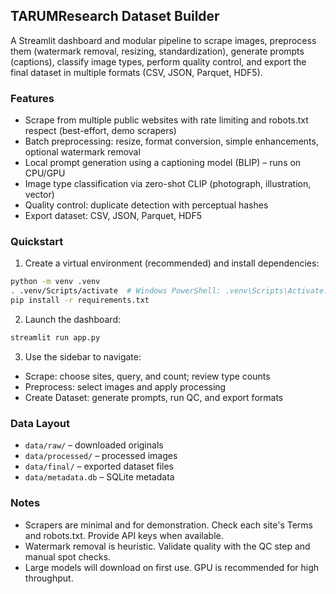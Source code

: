 ## TARUMResearch Dataset Builder

A Streamlit dashboard and modular pipeline to scrape images, preprocess them (watermark removal, resizing, standardization), generate prompts (captions), classify image types, perform quality control, and export the final dataset in multiple formats (CSV, JSON, Parquet, HDF5).

### Features
- Scrape from multiple public websites with rate limiting and robots.txt respect (best-effort, demo scrapers)
- Batch preprocessing: resize, format conversion, simple enhancements, optional watermark removal
- Local prompt generation using a captioning model (BLIP) – runs on CPU/GPU
- Image type classification via zero-shot CLIP (photograph, illustration, vector)
- Quality control: duplicate detection with perceptual hashes
- Export dataset: CSV, JSON, Parquet, HDF5

### Quickstart

1. Create a virtual environment (recommended) and install dependencies:
```bash
python -m venv .venv
. .venv/Scripts/activate  # Windows PowerShell: .venv\Scripts\Activate.ps1
pip install -r requirements.txt
```

2. Launch the dashboard:
```bash
streamlit run app.py
```

3. Use the sidebar to navigate:
- Scrape: choose sites, query, and count; review type counts
- Preprocess: select images and apply processing
- Create Dataset: generate prompts, run QC, and export formats

### Data Layout
- `data/raw/` – downloaded originals
- `data/processed/` – processed images
- `data/final/` – exported dataset files
- `data/metadata.db` – SQLite metadata

### Notes
- Scrapers are minimal and for demonstration. Check each site's Terms and robots.txt. Provide API keys when available.
- Watermark removal is heuristic. Validate quality with the QC step and manual spot checks.
- Large models will download on first use. GPU is recommended for high throughput.